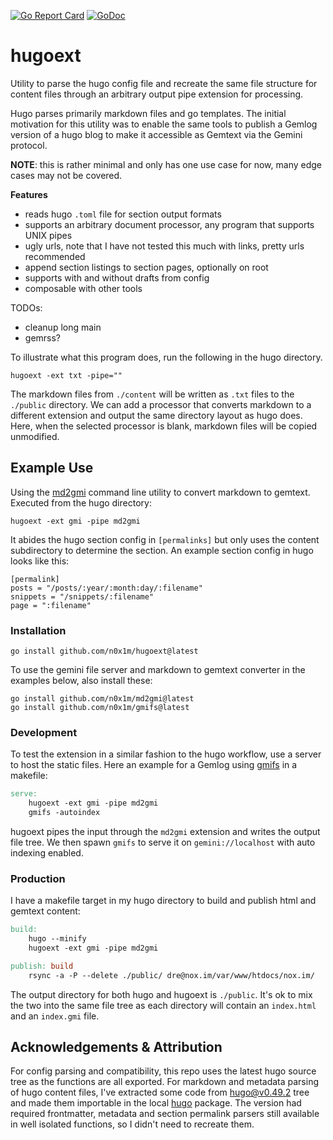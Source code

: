 [![Go Report Card](https://goreportcard.com/badge/github.com/n0x1m/hugoext)](https://goreportcard.com/report/github.com/n0x1m/hugoext)
[![GoDoc](https://godoc.org/github.com/n0x1m/hugoext?status.svg)](https://godoc.org/github.com/n0x1m/hugoext)

# hugoext

Utility to parse the hugo config file and recreate the same file structure for content files through
an arbitrary output pipe extension for processing.

Hugo parses primarily markdown files and go templates. The initial motivation for this utility was
to enable the same tools to publish a Gemlog version of a hugo blog to make it accessible as Gemtext
via the Gemini protocol.

**NOTE**: this is rather minimal and only has one use case for now, many edge cases may not be covered.

**Features**
- reads hugo `.toml` file for section output formats
- supports an arbitrary document processor, any program that supports UNIX pipes
- ugly urls, note that I have not tested this much with links, pretty urls recommended
- append section listings to section pages, optionally on root
- supports with and without drafts from config
- composable with other tools

TODOs:
- cleanup long main
- gemrss?

To illustrate what this program does, run the following in the hugo directory.

```
hugoext -ext txt -pipe=""
```

The markdown files from `./content` will be written as `.txt` files to the `./public` directory. We
can add a processor that converts markdown to a different extension and output the same directory
layout as hugo does. Here, when the selected processor is blank, markdown files will be copied
unmodified.

## Example Use

Using the [md2gmi](https://github.com/n0x1m/md2gmi) command line utility to convert markdown to
gemtext. Executed from the hugo directory:

```
hugoext -ext gmi -pipe md2gmi
```

It abides the hugo section config in `[permalinks]` but only uses the content subdirectory to
determine the section. An example section config in hugo looks like this:

```
[permalink]
posts = "/posts/:year/:month:day/:filename"
snippets = "/snippets/:filename"
page = ":filename"
```

### Installation

```
go install github.com/n0x1m/hugoext@latest
```

To use the gemini file server and markdown to gemtext converter in the examples below, also install
these:

```
go install github.com/n0x1m/md2gmi@latest
go install github.com/n0x1m/gmifs@latest
```

### Development

To test the extension in a similar fashion to the hugo workflow, use a server to host the static
files. Here an example for a Gemlog using [gmifs](https://github.com/n0x1m/gmifs) in a makefile:

```makefile
serve:
    hugoext -ext gmi -pipe md2gmi
    gmifs -autoindex
```

hugoext pipes the input through the `md2gmi` extension and writes the output file tree. We then
spawn `gmifs` to serve it on `gemini://localhost` with auto indexing enabled.

### Production

I have a makefile target in my hugo directory to build and publish html and gemtext content:

```makefile
build:
    hugo --minify
    hugoext -ext gmi -pipe md2gmi

publish: build
    rsync -a -P --delete ./public/ dre@nox.im/var/www/htdocs/nox.im/
```

The output directory for both hugo and hugoext is `./public`. It's ok to mix the two into the same
file tree as each directory will contain an `index.html` and an `index.gmi` file.

## Acknowledgements & Attribution

For config parsing and compatibility, this repo uses the latest hugo source tree as the functions are all
exported. For markdown and metadata parsing of hugo content files, I've extracted some code from
[hugo@v0.49.2](https://github.com/gohugoio/hugo/tree/v0.49.2/) tree and made them importable in the
local [hugo](./hugo) package. The version had required frontmatter, metadata and section permalink
parsers still available in well isolated functions, so I didn't need to recreate them.
